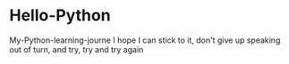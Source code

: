 # Hello-Python
My-Python-learning-journe
I hope I can stick to it, don't give up speaking out of turn, and try, try and try again
